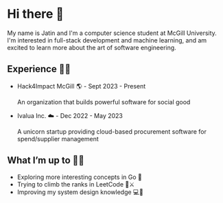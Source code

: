 # Hi there 👋

My name is Jatin and I'm a computer science student at McGill University. I'm interested in full-stack development and machine learning, and am excited to learn more about the art of software engineering.

## Experience 👨‍💻
- Hack4Impact McGill 🌎 - Sept 2023 - Present

  An organization that builds powerful software for social good
  
- Ivalua Inc. ☁️ - Dec 2022 - May 2023
  
   A unicorn startup providing cloud-based procurement software for spend/supplier management

## What I’m up to 🏃‍♂️ 
- Exploring more interesting concepts in Go 🔵
- Trying to climb the ranks in LeetCode 🧠⚔️
- Improving my system design knowledge 💻🎨
